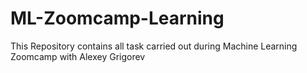 # ML-Zoomcamp-Learning
This Repository contains all task carried out during Machine Learning Zoomcamp with Alexey Grigorev
